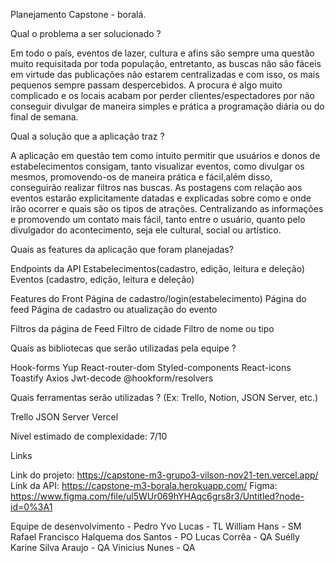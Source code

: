 Planejamento Capstone  - boralá.


Qual o problema a ser solucionado ?

Em todo o país, eventos de lazer, cultura e afins são sempre uma questão muito requisitada por toda população, entretanto, as buscas não são fáceis em virtude das publicações não estarem centralizadas e com isso, os mais pequenos sempre passam despercebidos. A procura é algo muito complicado e os locais acabam por perder clientes/espectadores por não conseguir divulgar de maneira simples e prática a programação diária ou do final de semana.


Qual a solução que a aplicação traz ?

A aplicação em questão tem como intuito permitir que usuários e donos de estabelecimentos consigam, tanto visualizar eventos, como divulgar os mesmos, promovendo-os de maneira prática e fácil,além disso, conseguirão realizar filtros nas buscas. As postagens com relação aos eventos estarão explicitamente datadas e explicadas sobre como e onde irão ocorrer e quais são os tipos de atrações. Centralizando as informações e promovendo um contato mais fácil, tanto entre o usuário, quanto pelo divulgador do acontecimento, seja ele cultural, social ou artístico.


Quais as features da aplicação que foram planejadas?


Endpoints da API
Estabelecimentos(cadastro, edição, leitura e deleção)
Eventos (cadastro, edição, leitura e deleção)


Features do Front
Página de cadastro/login(estabelecimento)
Página do feed
Página de cadastro ou atualização do evento


Filtros da página de Feed
Filtro de cidade
Filtro de nome ou tipo





Quais as bibliotecas que serão utilizadas pela equipe ?

Hook-forms
Yup
React-router-dom
Styled-components
React-icons
Toastify
Axios
Jwt-decode
@hookform/resolvers


Quais ferramentas serão utilizadas ? (Ex: Trello, Notion, JSON Server, etc.)

Trello
JSON Server
Vercel


Nível estimado de complexidade: 7/10

Links

Link do projeto: https://capstone-m3-grupo3-vilson-nov21-ten.vercel.app/
Link da API: https://capstone-m3-borala.herokuapp.com/
Figma: https://www.figma.com/file/ul5WUr069hYHAqc6grs8r3/Untitled?node-id=0%3A1


Equipe de desenvolvimento - 
Pedro Yvo Lucas - TL
William Hans - SM
Rafael Francisco Halquema dos Santos - PO
Lucas Corrêa - QA
Suélly Karine Silva Araujo - QA
Vinicius Nunes - QA
